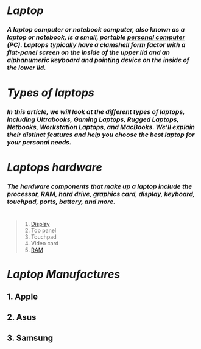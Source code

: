 # _**Laptop**_

###  _A laptop computer or notebook computer, also known as a laptop or notebook, is a small, portable [personal computer] (PC). Laptops typically have a clamshell form factor with a flat-panel screen on the inside of the upper lid and an alphanumeric keyboard and pointing device on the inside of the lower lid._

[personal computer]: https://en.wikipedia.org/wiki/Personal_computer

# _**Types of laptops**_

### _In this article, we will look at the different types of laptops, including Ultrabooks, Gaming Laptops, Rugged Laptops, Netbooks, Workstation Laptops, and MacBooks. We’ll explain their distinct features and help you choose the best laptop for your personal needs._

# _**Laptops hardware**_

### _The hardware components that make up a laptop include the processor, RAM, hard drive, graphics card, display, keyboard, touchpad, ports, battery, and more._

#
> 1. [Display]
> 1. Top panel
> 1. Touchpad
> 1. Video card
> 1. [RAM]
#
[Display]: https://en.wikipedia.org/wiki/Display_device
[RAM]: https://pl.wikipedia.org/wiki/RAM

# _**Laptop Manufactures**_

## 1. Apple
## 2. Asus
## 3. Samsung